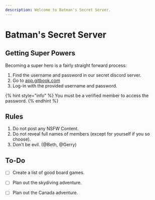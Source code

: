 ```yaml
---
description: Welcome to Batman's Secret Server.
---
```


# Batman's Secret Server

## Getting Super Powers

Becoming a super hero is a fairly straight forward process:

1. Find the username and password in our secret discord server.
2. Go to [app.gitbook.com](https://app.gitbook.com)
3. Log-in with the provided username and password.

{% hint style="info" %}
You must be a verified member to access the password.
{% endhint %}

## Rules

1. Do not post any NSFW Content.
2. Do not reveal full names of members \(except for yourself if you so choose\).
3. Don't be evil. \(@Beth, @Gerry\)

## To-Do

* [ ] Create a list of good board games.
* [ ] Plan out the skydiving adventure.
* [ ] Plan out the Canada adventure.

